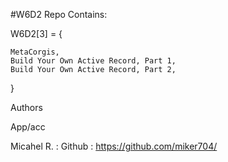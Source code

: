 #W6D2 Repo Contains: 



W6D2[3] = {

    MetaCorgis,
    Build Your Own Active Record, Part 1,
    Build Your Own Active Record, Part 2,


}


Authors 

App/acc

Micahel R. : Github : https://github.com/miker704/

